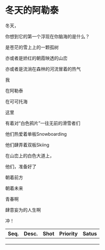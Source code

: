 # 冬天的阿勒泰

冬天，

你想到它的第一个浮现在你脑海的是什么？

是苍茫的雪上上的一颗孤树

亦或者是娇红的朝霞映透的山峦

亦或者是流淌在森林的河流冒着的热气

我

在阿勒泰

在可可托海

这里

有着对“白色鸦片”一往无前的滑雪者们

他们热爱着单板Snowboarding

他们肆弄着双板Skiing

在山峦上的白色大道上，

他们，准备好了

朝着前方

朝着未来

青春啊

肆意妄为的人生啊

冲！







| Seq. | Desc. | Shot | Priority | Satus |
| ---- | ----- | ---- | -------- | ----- |
|      |       |      |          |       |
|      |       |      |          |       |
|      |       |      |          |       |

